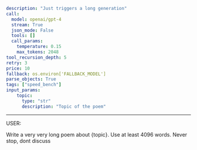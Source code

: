```yaml
description: "Just triggers a long generation"
call:
  model: openai/gpt-4
  stream: True
  json_mode: False
  tools: []
  call_params:
    temperature: 0.15
    max_tokens: 2048
tool_recursion_depth: 5
retry: 3
price: 10
fallback: os.environ['FALLBACK_MODEL']
parse_objects: True
tags: ["speed_bench"]
input_params:
    topic:
      type: "str"
      description: "Topic of the poem"
```

---

USER:

Write a very very long poem about {topic}.
Use at least 4096 words.
Never stop, dont discuss
